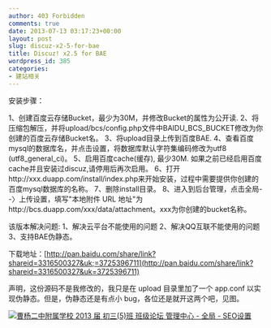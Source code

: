 ```yaml
---
author: 403 Forbidden
comments: true
date: 2013-07-13 03:17:23+00:00
layout: post
slug: discuz-x2-5-for-bae
title: Discuz! x2.5 for BAE
wordpress_id: 385
categories:
- 建站相关
---
```

安装步骤：

1、创建百度云存储Bucket，最少为30M，并修改Bucket的属性为公开读.
2、将压缩包解压，并将upload/bcs/config.php文件中BAIDU_BCS_BUCKET修改为你创建的百度云存储Bucket名。
3、将upload目录上传到百度BAE.
4、查看百度mysql的数据库名，并点击设置，将数据库默认字符集编码修改为utf8 (utf8_general_ci)。
5、启用百度cache(缓存), 最少30M. 如果之前已经启用百度cache并且安装过discuz,请停用后再次启用。
6、打开http://xxx.duapp.com/install/index.php来开始安装，过程中需要提供你创建的百度mysql数据库的名称。
7、删除install目录。
8、进入到后台管理，点击全局--〉上传设置，填写"本地附件 URL 地址"为http://bcs.duapp.com/xxx/data/attachment。xxx为你创建的bucket名称。

该版本解决问题:
1、解决云平台不能使用的问题
2、解决QQ互联不能使用的问题
3、支持BAE伪静态。

下载地址：[http://pan.baidu.com/share/link?shareid=3316500327&uk;=3725396711](http://pan.baidu.com/share/link?shareid=3316500327&uk=3725396711)

声明，这份源码不是我修改的，我只是在 upload 目录里加了一个 app.conf 以实现伪静态。但是，伪静态还是有点小 bug，各位还是就开这两个吧，见图。

[![曹杨二中附属学校 2013 届 初三(5)班 班级论坛 管理中心 - 全局 - SEO设置](/uploads/201307/曹杨二中附属学校-2013-届-初三5班-班级论坛-管理中心-全局-SEO设置.png)](/uploads/201307/曹杨二中附属学校-2013-届-初三5班-班级论坛-管理中心-全局-SEO设置.png)
